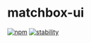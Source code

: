 matchbox-ui
===========

[![npm](https://img.shields.io/npm/v/matchbox-ui.svg)](https://www.npmjs.com/package/matchbox-ui)
[![stability](https://img.shields.io/badge/stability-experimental-orange.svg)](https://github.com/matchboxjs/matchbox/wiki/Stability)
